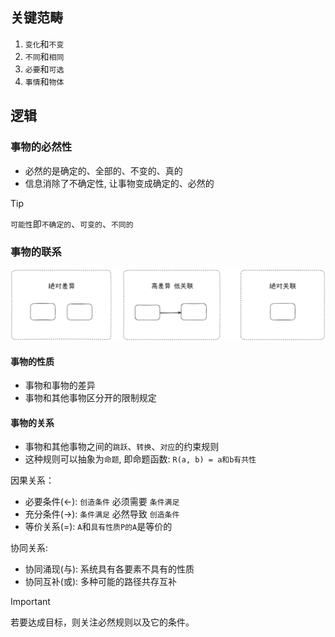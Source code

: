 ## 关键范畴

1. `变化`和`不变`
2. `不同`和`相同`
3. `必要`和`可选`
4. `事情`和`物体`

## 逻辑

### 事物的必然性

- 必然的是确定的、全部的、不变的、真的
- 信息消除了不确定性, 让事物变成确定的、必然的

> [!TIP]
> `可能性`即`不确定的`、`可变的`、`不同的`

### 事物的联系

<img src="../images/contact.png" width="900">

#### 事物的性质

- 事物和事物的差异
- 事物和其他事物区分开的限制规定

#### 事物的关系

- 事物和其他事物之间的`跳跃`、`转换`、`对应`的约束规则 
- 这种规则可以抽象为`命题`, 即命题函数: `R(a, b) = a和b有共性`

因果关系：
- 必要条件(<-): `创造条件` 必须需要 `条件满足`
- 充分条件(->): `条件满足` 必然导致 `创造条件`
- 等价关系(=): `A`和`具有性质P的A`是等价的

协同关系:
- 协同涌现(与): 系统具有各要素不具有的性质
- 协同互补(或): 多种可能的路径共存互补

> [!IMPORTANT]
> 若要达成目标，则关注必然规则以及它的条件。
